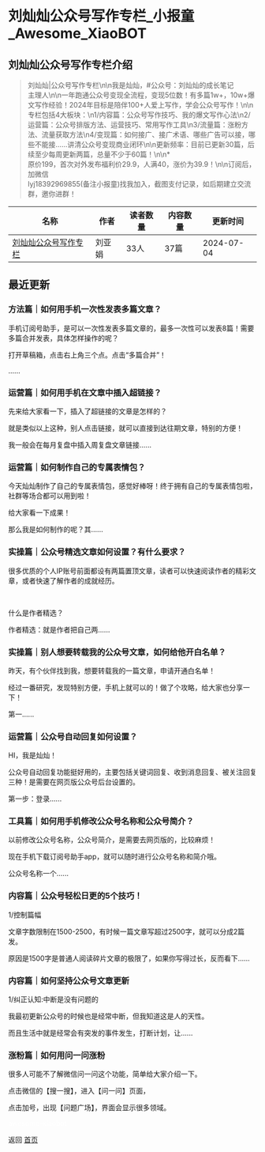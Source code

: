 # 刘灿灿公众号写作专栏_小报童_Awesome_XiaoBOT

## 刘灿灿公众号写作专栏介绍
> 刘灿灿|公众号写作专栏\n\n我是灿灿，#公众号：刘灿灿的成长笔记  
主理人\n\n一年跑通公众号变现全流程，变现5位数！有多篇1w+，10w+爆文写作经验！2024年目标是陪伴100+人爱上写作，学会公众号写作！\n\n专栏包括4大板块：\n1/内容篇：公众号写作技巧、我的爆文写作心法\n2/运营篇：公众号排版方法、运营技巧、常用写作工具\n3/流量篇：涨粉方法、流量获取方法\n4/变现篇：如何接广、接广术语、哪些广告可以接，哪些不能接……讲清公众号变现商业闭环\n\n更新频率：目前已更新30篇，后续至少每周更新两篇，总量不少于60篇！\n\n*  
原价199，首次对外发布福利价29.9，人满40，涨价为39.9！\n\n订阅后，加微信  
lyj18392969855(备注小报童)找我加入，截图支付记录，如后期建立交流群，邀你进群！  
  


|名称|作者|读者数量|内容数量|更新时间|
|---|---|---|---|---|
|[刘灿灿公众号写作专栏](https://xiaobot.net/p/lyj1052254141?refer=9c3f1c95-a052-465a-9902-f6d75080262a)|刘亚娟|33人|37篇|2024-07-04|

## 最近更新
### 方法篇｜如何用手机一次性发表多篇文章？

手机订阅号助手，是可以一次性发表多篇文章的，最多一次性可以发表8篇！需要多篇合并发表，具体怎样操作的呢？

打开草稿箱，点击右上角三个点。点击“多篇合并”！

......

### 运营篇｜如何用手机在文章中插入超链接？

先来给大家看一下，插入了超链接的文章是怎样的？

就是类似以上这种，别人点击链接，就可以直接到达往期文章，特别的方便！

我一般会在每月复盘中插入周复盘文章链接......

### 运营篇｜如何制作自己的专属表情包？

今天灿灿制作了自己的专属表情包，感觉好棒呀！终于拥有自己的专属表情包啦，社群等场合都可以用到啦！

给大家看一下成果！

那么我是如何制作的呢？其......

### 实操篇｜公众号精选文章如何设置？有什么要求？

很多优质的个人IP账号前面都设有两篇置顶文章，读者可以快速阅读作者的精彩文章，或者快速了解作者的成就经历。

​

​什么是作者精选？

作者精选：就是作者把自己两......

### 实操篇｜别人想要转载我的公众号文章，如何给他开白名单？

昨天，有个伙伴找到我，想要转载我的一篇文章，申请开通白名单！

经过一番研究，发现特别方便，手机上就可以的！做了个攻略，给大家也分享一下！

第一......

### 运营篇｜公众号自动回复如何设置？

HI，我是灿灿！

公众号自动回复功能挺好用的，主要包括关键词回复、收到消息回复、被关注回复三种！是需要在网页版公众号后台设置的。

第一步：登录......

### 工具篇｜如何用手机修改公众号名称和公众号简介？

以前修改公众号名称，公众号简介，是需要去网页版的，比较麻烦！

现在手机下载订阅号助手app，就可以随时进行公众号名称和简介哦。

公众号名称一个......

### 内容篇｜公众号轻松日更的5个技巧！

1/控制篇幅

文章字数限制在1500-2500，有时候一篇文章写超过2500字，就可以分成2篇发。

原因是1500字是普通人阅读碎片文章的极限了，如果你写得过长，反而看下......

### 内容篇｜如何坚持公众号文章更新

1/纠正认知:中断是没有问题的

我最初更新公众号的时候也是经常中断，但我知道这是人的天性。

而且生活中就是经常会有突发的事件发生，打断计划，让......

### 涨粉篇｜如何用问一问涨粉

很多人可能不了解微信问一问这个功能，简单给大家介绍一下。

点击微信的【搜一搜】，进入【问一问】页面，

点击加号，出现【问题广场】，界面会显示很多领域。


<a href="https://github.com/Reno9527/awesome-xiaobot" style="color: white; text-decoration: none;">awesome-xiaobot</a>

返回 [首页](../README.md)
